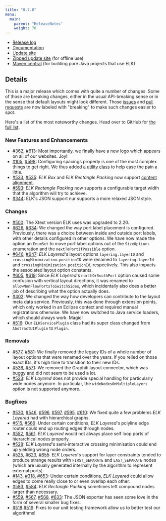 ```yaml
---
title: "0.7.0"
menu:
  main:
    parent: "ReleaseNotes"
    weight: 70
---
```


* [Release log](https://projects.eclipse.org/projects/modeling.elk/releases/0.7.0)
* [Documentation](https://download.eclipse.org/elk/updates/releases/0.6.1/elk-0.7.0-docs.zip)
* [Update site](https://download.eclipse.org/elk/updates/releases/0.7.0/)
* [Zipped update site](https://download.eclipse.org/elk/updates/releases/0.7.0/elk-0.7.0.zip) (for offline use)
* [Maven central](https://repo.maven.apache.org/maven2/org/eclipse/elk/) (for building pure Java projects that use ELK)



## Details

This is a major release which comes with quite a number of changes. Some of those are breaking changes, either in the usual API-breaking sense or in the sense that default layouts might look different. Those [issues](https://github.com/eclipse/elk/issues?q=is%3Aissue+is%3Aclosed+milestone%3A%22Release+0.7.0%22+label%3Abreaking) and [pull requests](https://github.com/eclipse/elk/pulls?q=is%3Apr+is%3Aclosed+milestone%3A%22Release+0.7.0%22+label%3Abreaking) are now labeled with "breaking" to make such changes easier to spot.

Here's a list of the most noteworthy changes. Head over to GitHub for [the full list](https://github.com/eclipse/elk/milestone/12?closed=1).


### New Features and Enhancements

* [#362](https://github.com/eclipse/elk/issues/362), [#613](https://github.com/eclipse/elk/pull/613): Most importantly, we finally have a new logo which appears on all of our websites. Joy!
* [#105](https://github.com/eclipse/elk/issues/105), [#598](https://github.com/eclipse/elk/pull/598): Configuring spacings properly is one of the most complex things to get right. We thus added [a utility class](https://github.com/eclipse/elk/blob/master/plugins/org.eclipse.elk.core/src/org/eclipse/elk/core/util/ElkSpacings.java) to help ease the pain a little.
* [#533](https://github.com/eclipse/elk/issues/533), [#535](https://github.com/eclipse/elk/pull/535): _ELK Box_ and _ELK Rectangle Packing_ now support [content alignment](https://www.eclipse.org/elk/reference/options/org-eclipse-elk-contentalignment.html).
* [#593](https://github.com/eclipse/elk/pull/593): _ELK Rectangle Packing_ now supports a configurable target width that the algorithm will try to achieve.
* [#344](https://github.com/eclipse/elk/issues/344): ELK's JSON support nur supports a more relaxed JSON style.


### Changes

* [#500](https://github.com/eclipse/elk/issues/500): The Xtext version ELK uses was upgraded to 2.20.
* [#626](https://github.com/eclipse/elk/issues/626), [#634](https://github.com/eclipse/elk/pull/634): We changed the way port label placement is configured. Previously, there was a choice between inside and outside port labels, with other details configured in other options. We have now made the option an `EnumSet` to move port label options out of the `SizeOptions` enumeration and the `nextToPortIfPossible` option.
* [#646](https://github.com/eclipse/elk/issues/646), [#647](https://github.com/eclipse/elk/pull/647): _ELK Layered_'s layout options `layering.layerID` and `crossingMinimization.positionID` were renamed to `layering.layerId` and `crossingMinimization.positionId`, respectively. This also impacts the associated layout option constants.
* [#605](https://github.com/eclipse/elk/issues/605), [#619](https://github.com/eclipse/elk/pull/619): Since _ELK Layered_'s `northOrSouthPort` option caused some confusion with vertical layout directions, it was renamed to `allowNonFlowPortsToSwitchSides`, which incidentally also does a better job of describing what the option actually does.
* [#402](https://github.com/eclipse/elk/issues/402): We changed the way how developers can contribute to the layout meta data service. Previously, this was done through extension points, which only worked in an Eclipse context and required manual registrations otherwise. We have now switched to Java service loaders, which should always work. Magic!
* [#516](https://github.com/eclipse/elk/pull/516): Our `ELKServicePlugin` class had its super class changed from `AbstractUIPlugin` to `Plugin`.


### Removals

* [#577](https://github.com/eclipse/elk/issues/577), [#581](https://github.com/eclipse/elk/pull/581): We finally removed the legacy IDs of a whole number of layout options that were renamed over the years. If you relied on those exact IDs, it's high time to transition to their new IDs.
* [#536](https://github.com/eclipse/elk/issues/536), [#571](https://github.com/eclipse/elk/pull/571): We removed the Graphiti layout connector, which was buggy and did not seem to be used a lot.
* [#523](https://github.com/eclipse/elk/issues/523): _ELK Layered_ does not provide special handling for particularly wide nodes anymore. In particular, the `wideNodesOnMultipleLayers` option is not supported anymore.


### Bugfixes

* [#530](https://github.com/eclipse/elk/issues/530), [#546](https://github.com/eclipse/elk/issues/546), [#596](https://github.com/eclipse/elk/issues/596), [#597](https://github.com/eclipse/elk/pull/597), [#595](https://github.com/eclipse/elk/pull/595), [#610](https://github.com/eclipse/elk/pull/610): We fixed quite a few problems _ELK Layered_ had with hierarchical graphs.
* [#515](https://github.com/eclipse/elk/issues/515), [#569](https://github.com/eclipse/elk/pull/569): Under certain conditions, _ELK Layered_'s polyline edge router could end up routing edges through nodes.
* [#552](https://github.com/eclipse/elk/issues/552), [#561](https://github.com/eclipse/elk/pull/561): _ELK Layered_ would not always place self loop ports of hierarchical nodes properly.
* [#528](https://github.com/eclipse/elk/issues/528): _ELK Layered_'s semi-interactive crossing minimisation could end up yielding wrong node orders.
* [#525](https://github.com/eclipse/elk/issues/525), [#623](https://github.com/eclipse/elk/issues/623), [#655](https://github.com/eclipse/elk/pull/655): _ELK Layered_'s support for layer constraints tended to produce strange results with `FIRST_SEPARATE` and `LAST_SEPARATE` nodes (which are usually generated internally by the algorithm to represent external ports).
* [#143](https://github.com/eclipse/elk/issues/143), [#318](https://github.com/eclipse/elk/issues/318), [#653](https://github.com/eclipse/elk/pull/653): Under certain conditions, _ELK Layered_ could allow edges to come really close to or even overlap each other.
* [#583](https://github.com/eclipse/elk/issues/583), [#584](https://github.com/eclipse/elk/pull/584): _ELK Rectangle Packing_ sometimes left compound nodes larger than necessary.
* [#559](https://github.com/eclipse/elk/issues/559), [#567](https://github.com/eclipse/elk/issues/567), [#568](https://github.com/eclipse/elk/pull/568), [#633](https://github.com/eclipse/elk/pull/633): The JSON exporter has seen some love in the form of several smaller bug fixes.
* [#518](https://github.com/eclipse/elk/issues/518) [#519](https://github.com/eclipse/elk/issues/519): Fixes to our unit testing framework allow us to better test our algorithms!

